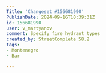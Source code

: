 ```yaml
---
Title: 'Changeset #156681990'
PublishDate: 2024-09-16T10:39:31Z
id: 156681990
user: v_martyanov
comment: Specify fire hydrant types
created_by: StreetComplete 58.2
tags:
- Montenegro
- Bar

---
```

